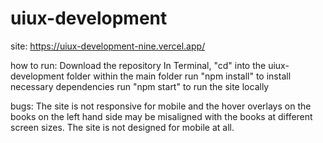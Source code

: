 # uiux-development

site: 
https://uiux-development-nine.vercel.app/

how to run:
Download the repository
In Terminal, "cd" into the uiux-development folder within the main folder
run "npm install" to install necessary dependencies
run "npm start" to run the site locally

bugs:
The site is not responsive for mobile and the hover overlays on the books on the left hand side may be misaligned with the books at different screen sizes. The site is not designed for mobile at all.